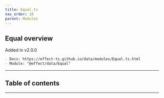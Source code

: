 ```yaml
---
title: Equal.ts
nav_order: 18
parent: Modules
---
```


## Equal overview

Added in v2.0.0

```md
- Docs: https://effect-ts.github.io/data/modules/Equal.ts.html
- Module: "@effect/data/Equal"
```

---

<h2 class="text-delta">Table of contents</h2>

---
